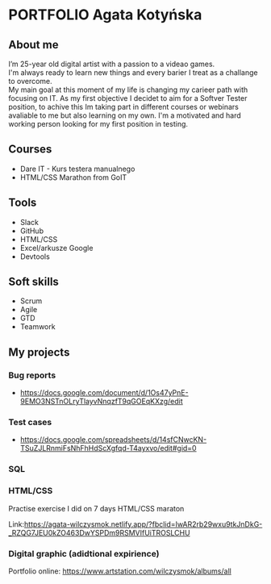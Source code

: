 # PORTFOLIO Agata Kotyńska #

## About me ##

I’m 25-year old digital artist with a passion to a videao games.                                         
I'm always ready to learn new things and every barier I treat as a challange to overcome.                                       
My main goal at this moment of my life is changing my carieer path with focusing on IT.
As my first objective I decidet to aim for a Softver Tester position, to achive this Im taking part in
different courses or webinars avaliable to me but also learning on my own. I'm a motivated and hard working person 
looking for my first position in testing.

## Courses ##
- Dare IT - Kurs testera manualnego
- HTML/CSS Marathon from GoIT

 ## Tools ##
 
 - Slack
 - GitHub
 - HTML/CSS
 - Excel/arkusze Google
 - Devtools
 
## Soft skills ##

- Scrum
- Agile
- GTD
- Teamwork

## My projects ##

### Bug reports ###

- https://docs.google.com/document/d/1Os47yPnE-9EMO3NSTnOLryTlayvNnqzfT9qGOEqKXzg/edit

### Test cases ###

- https://docs.google.com/spreadsheets/d/14sfCNwcKN-TSuZJLRnmiFsNhFhHdScXgfqd-T4ayxvo/edit#gid=0

### SQL ###

### HTML/CSS ###

Practise exercise I did on 7 days HTML/CSS maraton 

Link:https://agata-wilczysmok.netlify.app/?fbclid=IwAR2rb29wxu9tkJnDkG-_RZQG7JEU0kZO463DwYSPDm9RSMVIfUiTROSLCHU

### Digital graphic (adidtional expirience) ###

Portfolio online: https://www.artstation.com/wilczysmok/albums/all
